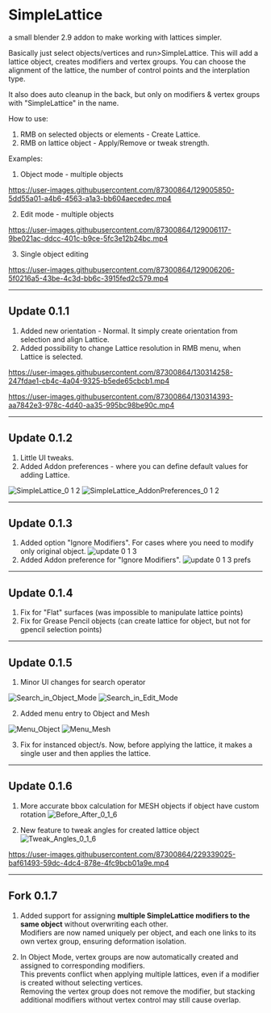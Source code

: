 # SimpleLattice

a small blender 2.9 addon to make working with lattices simpler.

Basically just select objects/vertices and run>SimpleLattice. This will add a lattice object, creates modifiers and vertex groups. 
You can choose the alignment of the lattice, the number of control points and the interplation type.

It also does auto cleanup in the back, but only on modifiers & vertex groups with "SimpleLattice" in the name.

How to use:

  1. RMB on selected objects or elements - Create Lattice.
  2. RMB on lattice object - Apply/Remove or tweak strength.

Examples:

  1. Object mode - multiple objects

https://user-images.githubusercontent.com/87300864/129005850-5dd55a01-a4b6-4563-a1a3-bb604aecedec.mp4

  2. Edit mode - multiple objects

https://user-images.githubusercontent.com/87300864/129006117-9be021ac-ddcc-401c-b9ce-5fc3e12b24bc.mp4

  3. Single object editing

https://user-images.githubusercontent.com/87300864/129006206-5f0216a5-43be-4c3d-bb6c-3915fed2c579.mp4

-----------------------------------------------------------------------------------------------------

## Update 0.1.1
1. Added new orientation - Normal. It simply create orientation from selection and align Lattice.
2. Added possibility to change Lattice resolution in RMB menu, when Lattice is selected.

https://user-images.githubusercontent.com/87300864/130314258-247fdae1-cb4c-4a04-9325-b5ede65cbcb1.mp4

https://user-images.githubusercontent.com/87300864/130314393-aa7842e3-978c-4d40-aa35-995bc98be90c.mp4

-----------------------------------------------------------------------------------------------------

## Update 0.1.2
1. Little UI tweaks.
2. Added Addon preferences - where you can define default values for adding Lattice.

![SimpleLattice_0 1 2](https://user-images.githubusercontent.com/87300864/130365642-55e18d9a-a52f-4315-b31d-193001bab57c.png)
![SimpleLattice_AddonPreferences_0 1 2](https://user-images.githubusercontent.com/87300864/130365643-890445a6-7de0-4759-b936-4e8d573a21de.png)

------------------------------------------------------------------------------------------------------

## Update 0.1.3
1. Added option "Ignore Modifiers". For cases where you need to modify only original object.
![update 0 1 3](https://user-images.githubusercontent.com/87300864/179476670-bf75c4bb-6f91-4d0e-a618-fe233f775600.png)
2. Added Addon preference for "Ignore Modifiers".
![update 0 1 3 prefs](https://user-images.githubusercontent.com/87300864/179476954-3f40aa49-9e0b-40e0-ab50-7fe92b8af7c5.png)

------------------------------------------------------------------------------------------------------

## Update 0.1.4
1. Fix for "Flat" surfaces (was impossible to manipulate lattice points)
2. Fix for Grease Pencil objects (can create lattice for object, but not for gpencil selection points)

------------------------------------------------------------------------------------------------------

## Update 0.1.5
1. Minor UI changes for search operator

![Search_in_Object_Mode](https://user-images.githubusercontent.com/87300864/210093381-b38bd70c-69db-45cd-accf-b8fb5c9b0bd4.png)
![Search_in_Edit_Mode](https://user-images.githubusercontent.com/87300864/210093394-e7c943f7-99aa-441a-81d9-64f50f63eb44.png)

2. Added menu entry to Object and Mesh

![Menu_Object](https://user-images.githubusercontent.com/87300864/210093566-7f73b3f5-13cd-466e-893c-37ca9155b806.png)
![Menu_Mesh](https://user-images.githubusercontent.com/87300864/210093573-fa226c2c-81a5-489f-ac4a-fc1042ab03c7.png)

3. Fix for instanced object/s. Now, before applying the lattice, it makes a single user and then applies the lattice.

------------------------------------------------------------------------------------------------------

## Update 0.1.6
1. More accurate bbox calculation for MESH objects if object have custom rotation
![Before_After_0_1_6](https://user-images.githubusercontent.com/87300864/229338682-d7e29066-8159-46bc-8be6-df34152bb195.png)

2. New feature to tweak angles for created lattice object
![Tweak_Angles_0_1_6](https://user-images.githubusercontent.com/87300864/229339007-48fbc619-454b-4c70-b699-8a2dfb524c95.png)

https://user-images.githubusercontent.com/87300864/229339025-baf61493-59dc-4dc4-878e-4fc9bcb01a9e.mp4

------------------------------------------------------------------------------------------------------

## Fork 0.1.7  
1. Added support for assigning **multiple SimpleLattice modifiers to the same object** without overwriting each other.  
   Modifiers are now named uniquely per object, and each one links to its own vertex group, ensuring deformation isolation.

2. In Object Mode, vertex groups are now automatically created and assigned to corresponding modifiers.  
   This prevents conflict when applying multiple lattices, even if a modifier is created without selecting vertices.  
   Removing the vertex group does not remove the modifier, but stacking additional modifiers without vertex control may still cause overlap.
